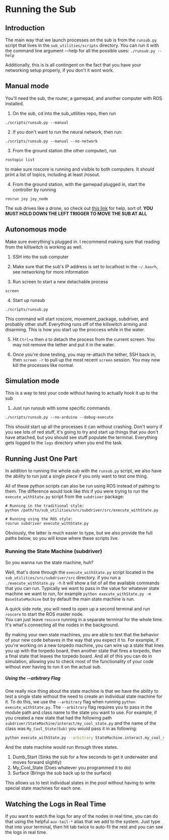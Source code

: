 # Running the Sub
## Introduction
The main way that we launch processes on the sub is from the `runsub.py` script that lives in the `sub_utilities/scripts` directory. You can run it with the command line argument --help for all the possible uses: `./runsub.py --help`

Additionally, this is is all contingent on the fact that you have your networking setup properly, if you don't it wont work.

## Manual mode

You'll need the sub, the router, a gamepad, and another computer with ROS installed.

1. On the sub, cd into the sub_utilities repo, then run
```
./scripts/runsub.py --manual
```

2. If you don't want to run the neural network, then run:
```
./scripts/runsub.py --manual --no-network
```

3. From the ground station (the other computer), run 
```
rostopic list
```
to make sure roscore is running and visible to both computers. It should print a list of topics, including at least /rosout.

4. From the ground station, with the gamepad plugged in, start the controller by running
```
rosrun joy joy_node
```
The sub drives like a drone, so check out [this link](https://dronenodes.com/wp-content/uploads/2016/07/Drone-Quadcopter-Transmiter-Anatomy.jpg) for help, sort of. **YOU MUST HOLD DOWN THE LEFT TRIGGER TO MOVE THE SUB AT ALL**


## Autonomous mode
Make sure everything's plugged in. I recommend making sure that reading from the killswitch is working as well.

1. SSH into the sub computer

2. Make sure that the sub's IP address is set to localhost in the `~/.basrh`, see networking for more information

3. Run screen to start a new detachable process
```
screen
```

4. Start up runsub 
 
```
./scripts/runsub.py
```
This command will start roscore, movement_package, subdriver, and probably other stuff.
Everything runs off of the killswitch arming and disarming. This is how you start up the proccess while in the water.

5. Hit `Ctrl+a` then `d` to detach the process from the current screen. You may not remove the tether and put it in the water.

6. Once you're done testing, you may re-attach the tether, SSH back in, then `screen -r` to pull up the most recent `screen` session. You may now kill the processes like normal.

## Simulation mode
This is a way to test your code without having to actually hook it up to the sub

1. Just run runsub with some specific commands
```
./scripts/runsub.py --no-arduino --debug-execute
```

This should start up all the processes it can without crashing. Don't worry if you see lots of red stuff, it's going to try and start up things that you don't have attached, but you should see stuff populate the terminal.
Everything gets logged to the `logs` directory when you end the task.

## Running Just One Part
In addition to running the whole sub with the `runsub.py` script, we also have the ability to run just a single piece if you only want to test one thing.

All of these python scripts can also be run using ROS instead of pathing to them. The difference would look like this if you were trying to run the `execute_withState.py` script from the `subdriver` package:
```
# Running in the traditional style:
python /path/to/sub_utilities/src/subdriver/src/execute_withState.py

# Running using the ROS style:
rosrun subdriver execute_withState.py
```
Obviously, the latter is much easier to type, but we also provide the full paths below, so you will know where these scripts live.

### Running the State Machine (subdriver)

So you wanna run the state machine, huh?

Well, that's done through the `execute_withState.py` script located in the `sub_utilities/src/subdriver/src` directory. if you run a `./execute_withState.py -h` it will show a list of all the available commands that you can run.
Typically we want to pass in the value for whatever state machine we want to run, for example `python execute_withState.py -m BaseStateMachine` but by default the main state machine is run. 

A quick side note, you will need to open up a second terminal and run `roscore` to start the ROS master node.  
You can just leave `roscore` running in a separate terminal for the whole time. It's what's connecting all the nodes in the background.

By making your own state machines, you are able to test that the behavior of your new code behaves in the way that you expect it to. For example, if you're working on a new torpedo machine, you can wire up a state that lines you up with the torpedo board, then another state that fires a torpedo, then a final state that leaves the torpedo board. And all of this you can do in simulation, allowing you to check most of the functionality of your code without ever having to run it on the actual sub. 

##### Using the --arbitrary Flag  
One really nice thing about the state machine is that we have the ability to test a single state without the need to create an individual state machine for it. To do this, we use the `--arbitrary` flag when running `python execute_withState.py`. The `--arbitrary` flag requires you to pass in the module path and class name to the state you want to use. For example, if you created a new state that had the following path `subdriver/StateMachine/interact/my_cool_state.py` and the name of the class was `My_Cool_State(Sub)` you would pass it in as following:
```bash
python execute_withState.py --arbitrary StateMachine.interact.my_cool_state.My_Cool_State
```
And the state machine would run through three states. 
 1. Dumb_Start (Sinks the sub for a few seconds to get it underwater and moves forward slightly)
 2. My_Cool_State (Does whatever you programmed it to do)
 3. Surface (Brings the sub back up to the surface)

This allows us to test individual states in the pool without having to write special state machines for each one.


## Watching the Logs in Real Time
If you want to watch the logs for any of the nodes in real time, you can do that using the helpful `auv-tail-*` alias that we add to the system. Just type that into your terminal, then hit tab twice to auto-fil the rest and you can see the logs in real time.
